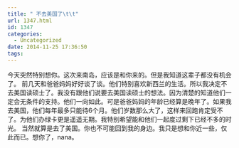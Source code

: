 ```yaml
---
title: " 不去美国了\t\t"
url: 1347.html
id: 1347
categories:
  - Uncategorized
date: 2014-11-25 17:36:50
tags:
---
```


今天突然特别想你。这次来南岛，应该是和你来的。但是我知道这辈子都没有机会了。 前几天和爸爸妈妈好好谈了谈。他们特别喜欢新西兰的生活。所以我决定不去美国读硕士了。我没有跟他们说要去美国读硕士的想法。因为清楚的知道他们一定会无条件的支持。他们一向如此。可是爸爸妈妈的年龄已经算是晚年了。如果我去美国，他们每年最多只能待6个月。他们岁数那么大了，这样来回跑肯定受不了。为他们办绿卡更是遥遥无期。我特别希望能和他们一起度过剩下已经不多的时光。 当然就算是去了美国。你也不可能回到我的身边。我只是想和你近一些，仅此而已。想你了，nana。